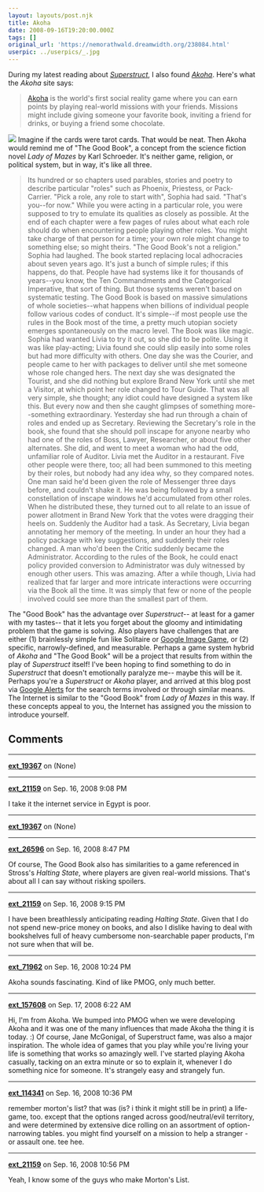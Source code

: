 ```yaml
---
layout: layouts/post.njk
title: Akoha
date: 2008-09-16T19:20:00.000Z
tags: []
original_url: 'https://nemorathwald.dreamwidth.org/238084.html'
userpic: ../userpics/_.jpg
---
```

During my latest reading about [_Superstruct_](http://www.superstructgame.org/), I also found [_Akoha_](http://akoha.com/). Here's what the _Akoha_ site says:

> [Akoha](http://akoha.com/) is the world's first social reality game where you can earn points by playing real-world missions with your friends. Missions might include giving someone your favorite book, inviting a friend for drinks, or buying a friend some chocolate.

![](http://static.akoha.com/site/images/comic.jpg) Imagine if the cards were tarot cards. That would be neat. Then Akoha would remind me of "The Good Book", a concept from the science fiction novel _Lady of Mazes_ by Karl Schroeder. It's neither game, religion, or political system, but in way, it's like all three.

> Its hundred or so chapters used parables, stories and poetry to describe particular "roles" such as Phoenix, Priestess, or Pack-Carrier. "Pick a role, any role to start with", Sophia had said. "That's you--for now." While you were acting in a particular role, you were supposed to try to emulate its qualities as closely as possible. At the end of each chapter were a few pages of rules about what each role should do when encountering people playing other roles. You might take charge of that person for a time; your own role might change to something else; so might theirs. "The Good Book's not a religion." Sophia had laughed. The book started replacing local adhocracies about seven years ago. It's just a bunch of simple rules; if this happens, do that. People have had systems like it for thousands of years--you know, the Ten Commandments and the Categorical Imperative, that sort of thing. But those systems weren't based on systematic testing. The Good Book is based on massive simulations of whole societies--what happens when billions of individual people follow various codes of conduct. It's simple--if most people use the rules in the Book most of the time, a pretty much utopian society emerges spontaneously on the macro level. The Book was like magic. Sophia had wanted Livia to try it out, so she did to be polite. Using it was like play-acting; Livia found she could slip easily into some roles but had more difficulty with others. One day she was the Courier, and people came to her with packages to deliver until she met someone whose role changed hers. The next day she was designated the Tourist, and she did nothing but explore Brand New York until she met a Visitor, at which point her role changed to Tour Guide. That was all very simple, she thought; any idiot could have designed a system like this. But every now and then she caught glimpses of something more--something extraordinary. Yesterday she had run through a chain of roles and ended up as Secretary. Reviewing the Secretary's role in the book, she found that she should poll inscape for anyone nearby who had one of the roles of Boss, Lawyer, Researcher, or about five other alternates. She did, and went to meet a woman who had the odd, unfamiliar role of Auditor. Livia met the Auditor in a restaurant. Five other people were there, too; all had been summoned to this meeting by their roles, but nobody had any idea why, so they compared notes. One man said he'd been given the role of Messenger three days before, and couldn't shake it. He was being followed by a small constellation of inscape windows he'd accumulated from other roles. When he distributed these, they turned out to all relate to an issue of power allotment in Brand New York that the votes were dragging their heels on. Suddenly the Auditor had a task. As Secretary, Livia began annotating her memory of the meeting. In under an hour they had a policy package with key suggestions, and suddenly their roles changed. A man who'd been the Critic suddenly became the Administrator. According to the rules of the Book, he could enact policy provided conversion to Administrator was duly witnessed by enough other users. This was amazing. After a while though, Livia had realized that far larger and more intricate interactions were occurring via the Book all the time. It was simply that few or none of the people involved could see more than the smallest part of them.

The "Good Book" has the advantage over _Superstruct_\-- at least for a gamer with my tastes-- that it lets you forget about the gloomy and intimidating problem that the game is solving. Also players have challenges that are either (1) brainlessly simple fun like Solitaire or [Google Image Game](http://images.google.com/imagelabeler/), or (2) specific, narrowly-defined, and measurable. Perhaps a game system hybrid of _Akoha_ and "The Good Book" will be a project that results from within the play of _Superstruct_ itself! I've been hoping to find something to do in _Superstruct_ that doesn't emotionally paralyze me-- maybe this will be it. Perhaps you're a _Superstruct_ or _Akoha_ player, and arrived at this blog post via [Google Alerts](http://www.google.com/alerts) for the search terms involved or through similar means. The Internet is similar to the "Good Book" from _Lady of Mazes_ in this way. If these concepts appeal to you, the Internet has assigned you the mission to introduce yourself.

## Comments

---

**[ext_19367](https://www.dreamwidth.org/users/ext_19367)** on (None)



---

**[ext_21159](https://www.dreamwidth.org/users/ext_21159)** on Sep. 16, 2008 9:08 PM

I take it the internet service in Egypt is poor.

---

**[ext_19367](https://www.dreamwidth.org/users/ext_19367)** on (None)



---

**[ext_26596](https://www.dreamwidth.org/users/ext_26596)** on Sep. 16, 2008 8:47 PM

Of course, The Good Book also has similarities to a game referenced in Stross's _Halting State_, where players are given real-world missions. That's about all I can say without risking spoilers.

---

**[ext_21159](https://www.dreamwidth.org/users/ext_21159)** on Sep. 16, 2008 9:15 PM

I have been breathlessly anticipating reading _Halting State_. Given that I do not spend new-price money on books, and also I dislike having to deal with bookshelves full of heavy cumbersome non-searchable paper products, I'm not sure when that will be.

---

**[ext_71962](https://www.dreamwidth.org/users/ext_71962)** on Sep. 16, 2008 10:24 PM

Akoha sounds fascinating. Kind of like PMOG, only much better.

---

**[ext_157608](https://www.dreamwidth.org/users/ext_157608)** on Sep. 17, 2008 6:22 AM

Hi, I'm from Akoha. We bumped into PMOG when we were developing Akoha and it was one of the many influences that made Akoha the thing it is today. :) Of course, Jane McGonigal, of Superstruct fame, was also a major inspiration. The whole idea of games that you play while you're living your life is something that works so amazingly well. I've started playing Akoha casually, tacking on an extra minute or so to explain it, whenever I do something nice for someone. It's strangely easy and strangely fun.

---

**[ext_114341](https://www.dreamwidth.org/users/ext_114341)** on Sep. 16, 2008 10:36 PM

remember morton's list? that was (is? i think it might still be in print) a life-game, too. except that the options ranged across good/neutral/evil territory, and were determined by extensive dice rolling on an assortment of option-narrowing tables. you might find yourself on a mission to help a stranger - or assault one. tee hee.

---

**[ext_21159](https://www.dreamwidth.org/users/ext_21159)** on Sep. 16, 2008 10:56 PM

Yeah, I know some of the guys who make Morton's List.
